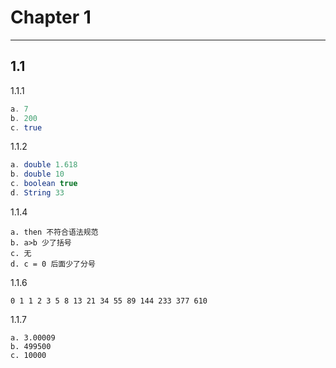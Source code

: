 # Chapter 1

---

## 1.1

1.1.1

``` Java
a. 7 
b. 200
c. true
```

1.1.2

``` Java
a. double 1.618
b. double 10
c. boolean true
d. String 33
```

1.1.4

``` Md
a. then 不符合语法规范  
b. a>b 少了括号  
c. 无  
d. c = 0 后面少了分号 
```

1.1.6

``` Md
0 1 1 2 3 5 8 13 21 34 55 89 144 233 377 610 
```

1.1.7

``` Md
a. 3.00009
b. 499500
c. 10000
```
